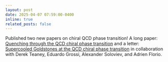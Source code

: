 ```yaml
---
layout: post
date: 2025-04-07 07:59:00-0400
inline: true
related_posts: false
---
```


Published two new papers on chiral QCD phase transition! A long paper: [Quenching through the QCD chiral phase transition](https://arxiv.org/abs/2504.03514) and a letter: [Supercooled Goldstones at the QCD chiral phase transition](https://arxiv.org/abs/2504.03516) in collaboration with Derek Teaney, Eduardo Grossi, Alexander Soloviev, and Adrien Florio.
